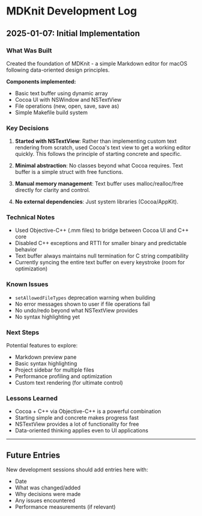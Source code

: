 # MDKnit Development Log

## 2025-01-07: Initial Implementation

### What Was Built

Created the foundation of MDKnit - a simple Markdown editor for macOS following data-oriented design principles.

**Components implemented:**
- Basic text buffer using dynamic array
- Cocoa UI with NSWindow and NSTextView
- File operations (new, open, save, save as)
- Simple Makefile build system

### Key Decisions

1. **Started with NSTextView**: Rather than implementing custom text rendering from scratch, used Cocoa's text view to get a working editor quickly. This follows the principle of starting concrete and specific.

2. **Minimal abstraction**: No classes beyond what Cocoa requires. Text buffer is a simple struct with free functions.

3. **Manual memory management**: Text buffer uses malloc/realloc/free directly for clarity and control.

4. **No external dependencies**: Just system libraries (Cocoa/AppKit).

### Technical Notes

- Used Objective-C++ (.mm files) to bridge between Cocoa UI and C++ core
- Disabled C++ exceptions and RTTI for smaller binary and predictable behavior
- Text buffer always maintains null termination for C string compatibility
- Currently syncing the entire text buffer on every keystroke (room for optimization)

### Known Issues

- `setAllowedFileTypes` deprecation warning when building
- No error messages shown to user if file operations fail
- No undo/redo beyond what NSTextView provides
- No syntax highlighting yet

### Next Steps

Potential features to explore:
- Markdown preview pane
- Basic syntax highlighting
- Project sidebar for multiple files
- Performance profiling and optimization
- Custom text rendering (for ultimate control)

### Lessons Learned

- Cocoa + C++ via Objective-C++ is a powerful combination
- Starting simple and concrete makes progress fast
- NSTextView provides a lot of functionality for free
- Data-oriented thinking applies even to UI applications

---

## Future Entries

New development sessions should add entries here with:
- Date
- What was changed/added
- Why decisions were made
- Any issues encountered
- Performance measurements (if relevant)